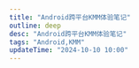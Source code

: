 ```yaml
---
title: "Android跨平台KMM体验笔记"
outline: deep
desc: "Android跨平台KMM体验笔记"
tags: "Android,KMM"
updateTime: "2024-10-10 10:00"
---
```


